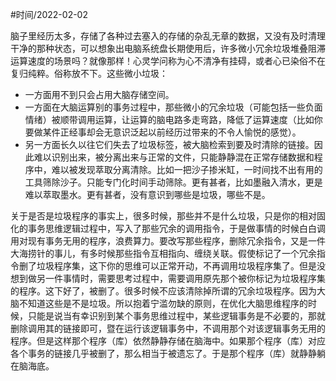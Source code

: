 

#时间/2022-02-02

脑子里经历太多，存储了各种过去塞入的存储的杂乱无章的数据，又没有及时清理干净的那种状态，可以想象出电脑系统盘长期使用后，许多微小冗余垃圾堆叠阻滞运算速度的场景吗？就像那样！心灵学问称为心不清净有挂碍，或者心已染俗不在复归纯粹。俗称放不下。这些微小垃圾：

- 一方面用不到只会占用大脑存储空间。
- 一方面在大脑运算别的事务过程中，那些微小的冗余垃圾（可能包括一些负面情绪）被顺带调用运算，让运算的脑电路多走弯路，降低了运算速度（比如你要做某件正经事却会无意识泛起以前经历过带来的不令人愉悦的感觉）。
- 另一方面长久以往它们失去了垃圾标签，被大脑检索到要及时清除的链接。因此难以识别出来，被分离出来与正常的文件，只能静静混在正常存储数据和程序中，难以被发现萃取分离清除。比如一把沙子掺米缸，一时间找不出有用的工具筛除沙子。只能专门化时间手动筛除。更有甚者，比如墨融入清水，更是难以萃取墨水。更有甚者，没有意识到哪些是垃圾，哪些不是。

关于是否是垃圾程序的事实上，很多时候，那些并不是什么垃圾，只是你的相对固化的事务思维逻辑过程中，写入了那些冗余的调用指令，于是做事情的时候白白调用对现有事务无用的程序，浪费算力。要改写那些程序，删除冗余指令，又是一件大海捞针的事儿，有多时候那些指令互相指向、缠绕关联。假使标记了一个冗余指令删了垃圾程序集，这下你的思维可以正常开动，不再调用垃圾程序集了。但是没想到做另一件事情时，需要思考过程中，需要调用原先那个被你标记为垃圾程序集的程序。这下好了，被删了。很多时候不应该清除掉所谓的冗余垃圾程序。因为大脑不知道这些是不是垃圾。所以抱着宁滥勿缺的原则，在优化大脑思维程序的时候，只能是说当有幸识别到某个事务思维过程中，某些逻辑事务是不必要的，那就删除调用其的链接即可，暨在运行该逻辑事务中，不调用那个对该逻辑事务无用的程序。但是这样那个程序（库）依然静静存储在脑海中。如果那个程序（库）对应各个事务的链接几乎被删了，那么相当于被遗忘了。于是那个程序（库）就静静躺在脑海底。